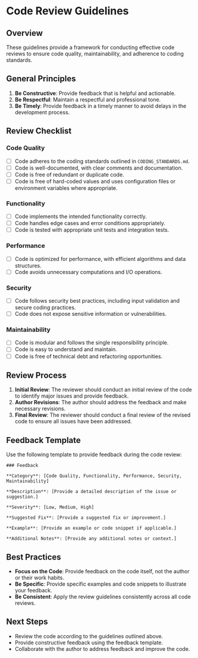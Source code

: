 




# Code Review Guidelines

## Overview
These guidelines provide a framework for conducting effective code reviews to ensure code quality, maintainability, and adherence to coding standards.

## General Principles

1. **Be Constructive**: Provide feedback that is helpful and actionable.
2. **Be Respectful**: Maintain a respectful and professional tone.
3. **Be Timely**: Provide feedback in a timely manner to avoid delays in the development process.

## Review Checklist

### Code Quality
- [ ] Code adheres to the coding standards outlined in `CODING_STANDARDS.md`.
- [ ] Code is well-documented, with clear comments and documentation.
- [ ] Code is free of redundant or duplicate code.
- [ ] Code is free of hard-coded values and uses configuration files or environment variables where appropriate.

### Functionality
- [ ] Code implements the intended functionality correctly.
- [ ] Code handles edge cases and error conditions appropriately.
- [ ] Code is tested with appropriate unit tests and integration tests.

### Performance
- [ ] Code is optimized for performance, with efficient algorithms and data structures.
- [ ] Code avoids unnecessary computations and I/O operations.

### Security
- [ ] Code follows security best practices, including input validation and secure coding practices.
- [ ] Code does not expose sensitive information or vulnerabilities.

### Maintainability
- [ ] Code is modular and follows the single responsibility principle.
- [ ] Code is easy to understand and maintain.
- [ ] Code is free of technical debt and refactoring opportunities.

## Review Process

1. **Initial Review**: The reviewer should conduct an initial review of the code to identify major issues and provide feedback.
2. **Author Revisions**: The author should address the feedback and make necessary revisions.
3. **Final Review**: The reviewer should conduct a final review of the revised code to ensure all issues have been addressed.

## Feedback Template

Use the following template to provide feedback during the code review:

```
### Feedback

**Category**: [Code Quality, Functionality, Performance, Security, Maintainability]

**Description**: [Provide a detailed description of the issue or suggestion.]

**Severity**: [Low, Medium, High]

**Suggested Fix**: [Provide a suggested fix or improvement.]

**Example**: [Provide an example or code snippet if applicable.]

**Additional Notes**: [Provide any additional notes or context.]

```

## Best Practices

- **Focus on the Code**: Provide feedback on the code itself, not the author or their work habits.
- **Be Specific**: Provide specific examples and code snippets to illustrate your feedback.
- **Be Consistent**: Apply the review guidelines consistently across all code reviews.

## Next Steps

- Review the code according to the guidelines outlined above.
- Provide constructive feedback using the feedback template.
- Collaborate with the author to address feedback and improve the code.


